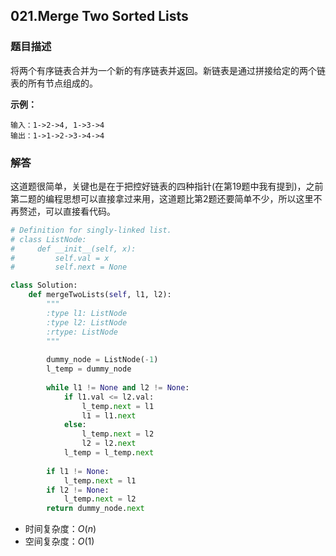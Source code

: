 ## 021.Merge Two Sorted Lists

### 题目描述

将两个有序链表合并为一个新的有序链表并返回。新链表是通过拼接给定的两个链表的所有节点组成的。 

**示例：**

```
输入：1->2->4, 1->3->4
输出：1->1->2->3->4->4
```

### 解答

​	这道题很简单，关键也是在于把控好链表的四种指针(在第19题中我有提到)，之前第二题的编程思想可以直接拿过来用，这道题比第2题还要简单不少，所以这里不再赘述，可以直接看代码。

```python
# Definition for singly-linked list.
# class ListNode:
#     def __init__(self, x):
#         self.val = x
#         self.next = None

class Solution:
    def mergeTwoLists(self, l1, l2):
        """
        :type l1: ListNode
        :type l2: ListNode
        :rtype: ListNode
        """
        
        dummy_node = ListNode(-1)
        l_temp = dummy_node
        
        while l1 != None and l2 != None:
            if l1.val <= l2.val:
                l_temp.next = l1
                l1 = l1.next
            else:
                l_temp.next = l2
                l2 = l2.next
            l_temp = l_temp.next
        
        if l1 != None:
            l_temp.next = l1
        if l2 != None:
            l_temp.next = l2
        return dummy_node.next
```

- 时间复杂度：$O(n)$
- 空间复杂度：$O(1)$ 
